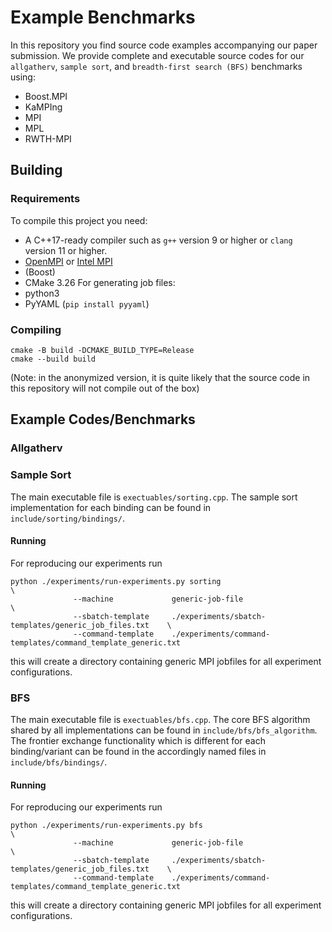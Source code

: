 # Example Benchmarks

In this repository you find source code examples accompanying our paper submission.
We provide complete and executable source codes for our `allgatherv`, `sample sort`, and `breadth-first search (BFS)` benchmarks using:
- Boost.MPI
- KaMPIng
- MPI
- MPL
- RWTH-MPI

## Building

### Requirements
To compile this project you need:
- A C++17-ready compiler such as `g++` version 9 or higher or `clang` version 11 or higher.
- [OpenMPI](https://www.open-mpi.org/) or [Intel MPI](https://www.intel.com/content/www/us/en/developer/tools/oneapi/mpi-library.html#gs.pr0oht)
- (Boost)
- CMake 3.26
For generating job files:
- python3
- PyYAML (`pip install pyyaml`)



### Compiling

```shell
cmake -B build -DCMAKE_BUILD_TYPE=Release 
cmake --build build
```
(Note: in the anonymized version, it is quite likely that the source code in this repository will not compile out of the box)

## Example Codes/Benchmarks

### Allgatherv
### Sample Sort
The main executable file is `exectuables/sorting.cpp`. The sample sort implementation for each binding can be found in `include/sorting/bindings/`.
#### Running
For reproducing our experiments run
```shell
python ./experiments/run-experiments.py sorting                                             \
              --machine             generic-job-file                                        \
              --sbatch-template     ./experiments/sbatch-templates/generic_job_files.txt    \
              --command-template    ./experiments/command-templates/command_template_generic.txt
```
this will create a directory containing generic MPI jobfiles for all experiment configurations.

### BFS

The main executable file is `exectuables/bfs.cpp`. The core BFS algorithm shared by all implementations can be found in `include/bfs/bfs_algorithm`.
The frontier exchange functionality which is different for each binding/variant can be found in the accordingly named files in `include/bfs/bindings/`.

#### Running
For reproducing our experiments run
```shell
python ./experiments/run-experiments.py bfs                                                 \
              --machine             generic-job-file                                        \
              --sbatch-template     ./experiments/sbatch-templates/generic_job_files.txt    \
              --command-template    ./experiments/command-templates/command_template_generic.txt
```
this will create a directory containing generic MPI jobfiles for all experiment configurations.

